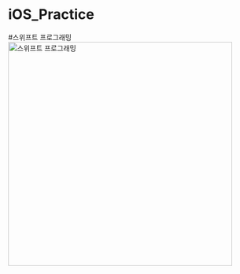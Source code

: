 # iOS_Practice

#스위프트 프로그래밍
<img width="455" alt="스위프트 프로그래밍" src="https://user-images.githubusercontent.com/73773645/149653218-c4b32b36-1429-400f-968b-a49aea9bbc9a.png">
